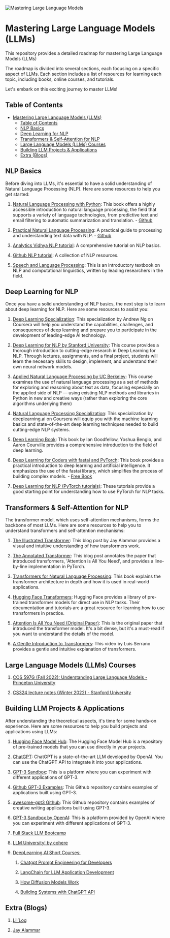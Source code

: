 ![Mastering Large Language Models](https://images.unsplash.com/photo-1591696331111-ef9586a5b17a?ixlib=rb-4.0.3&ixid=M3wxMjA3fDB8MHxwaG90by1wYWdlfHx8fGVufDB8fHx8fA%3D%3D&auto=format&fit=crop&w=1000&q=80)

# Mastering Large Language Models (LLMs)

This repository provides a detailed roadmap for mastering Large Language Models (LLMs)

The roadmap is divided into several sections, each focusing on a specific aspect of LLMs. Each section includes a list of resources for learning each topic, including books, online courses, and tutorials.

Let's embark on this exciting journey to master LLMs!

## Table of Contents

- [Mastering Large Language Models (LLMs)](#mastering-large-language-models-llms)
  - [Table of Contents](#table-of-contents)
  - [NLP Basics](#nlp-basics)
  - [Deep Learning for NLP](#deep-learning-for-nlp)
  - [Transformers \& Self-Attention for NLP](#transformers--self-attention-for-nlp)
  - [Large Language Models (LLMs) Courses](#large-language-models-llms-courses)
  - [Building LLM Projects \& Applications](#building-llm-projects--applications)
  - [Extra (Blogs)](#extra-blogs)

## NLP Basics

Before diving into LLMs, it's essential to have a solid understanding of Natural Language Processing (NLP). Here are some resources to help you get started:

1. [Natural Language Processing with Python](https://www.amazon.com/Natural-Language-Processing-Python-Analyzing/dp/0596516495): This book offers a highly accessible introduction to natural language processing, the field that supports a variety of language technologies, from predictive text and email filtering to automatic summarization and translation. - [Github](https://github.com/Sturzgefahr/Natural-Language-Processing-with-Python-Analyzing-Text-with-the-Natural-Language-Toolkit)

2. [Practical Natural Language Processing](https://www.amazon.com/Practical-Natural-Language-Processing-Pragmatic/dp/1492054054): A practical guide to processing and understanding text data with NLP. - [Github](https://github.com/practical-nlp/practical-nlp-code)

3. [Analytics Vidhya NLP tutorial](https://www.analyticsvidhya.com/blog/2017/01/ultimate-guide-to-understand-implement-natural-language-processing-codes-in-python/): A comprehensive tutorial on NLP basics.

4. [Github NLP tutorial](https://github.com/keon/awesome-nlp): A collection of NLP resources.

5. [Speech and Language Processing](https://web.stanford.edu/~jurafsky/slp3/): This is an introductory textbook on NLP and computational linguistics, written by leading researchers in the field.

## Deep Learning for NLP

Once you have a solid understanding of NLP basics, the next step is to learn about deep learning for NLP. Here are some resources to assist you:

1. [Deep Learning Specialization](https://www.coursera.org/specializations/deep-learning): This specialization by Andrew Ng on Coursera will help you understand the capabilities, challenges, and consequences of deep learning and prepare you to participate in the development of leading-edge AI technology.

2. [Deep Learning for NLP by Stanford University](http://web.stanford.edu/class/cs224n/): This course provides a thorough introduction to cutting-edge research in Deep Learning for NLP. Through lectures, assignments, and a final project, students will learn the necessary skills to design, implement, and understand their own neural network models.
   
3. [Applied Natural Language Processing by UC Berkeley](https://people.ischool.berkeley.edu/~dbamman/info256.html): This course examines the use of natural language processing as a set of methods for exploring and reasoning about text as data, focusing especially on the applied side of NLP — using existing NLP methods and libraries in Python in new and creative ways (rather than exploring the core algorithms underlying them)

4. [Natural Language Processing Specialization](https://www.coursera.org/specializations/natural-language-processing): This specialization by deeplearning.ai on Coursera will equip you with the machine learning basics and state-of-the-art deep learning techniques needed to build cutting-edge NLP systems.

5. [Deep Learning Book](http://www.deeplearningbook.org/): This book by Ian Goodfellow, Yoshua Bengio, and Aaron Courville provides a comprehensive introduction to the field of deep learning.

6. [Deep Learning for Coders with fastai and PyTorch](https://www.amazon.com/Deep-Learning-Coders-fastai-PyTorch/dp/1492045527): This book provides a practical introduction to deep learning and artificial intelligence. It emphasizes the use of the fastai library, which simplifies the process of building complex models. - [Free Book](https://fastai.github.io/fastbook2e/)

7. [Deep Learning for NLP (PyTorch tutorials)](https://pytorch.org/tutorials/beginner/deep_learning_nlp_tutorial.html): These tutorials provide a good starting point for understanding how to use PyTorch for NLP tasks.

## Transformers & Self-Attention for NLP

The transformer model, which uses self-attention mechanisms, forms the backbone of most LLMs. Here are some resources to help you to understand transformers and self-attention mechanisms:

1. [The Illustrated Transformer](http://jalammar.github.io/illustrated-transformer/): This blog post by Jay Alammar provides a visual and intuitive understanding of how transformers work.

2. [The Annotated Transformer](http://nlp.seas.harvard.edu/2018/04/03/attention.html): This blog post annotates the paper that introduced transformers, 'Attention is All You Need', and provides a line-by-line implementation in PyTorch.

3. [Transformers for Natural Language Processing](https://www.amazon.com/Transformers-Natural-Language-Processing-Understanding/dp/1800565790): This book explains the transformer architecture in depth and how it is used in real-world applications.

4. [Hugging Face Transformers](https://huggingface.co/learn/nlp-course/chapter1/1): Hugging Face provides a library of pre-trained transformer models for direct use in NLP tasks. Their documentation and tutorials are a great resource for learning how to use transformers in practice.

5. [Attention Is All You Need (Original Paper)](https://arxiv.org/abs/1706.03762): This is the original paper that introduced the transformer model. It's a bit dense, but it's a must-read if you want to understand the details of the model.

6. [A Gentle Introduction to Transformers](https://www.youtube.com/watch?v=4Bdc55j80l8): This video by Luis Serrano provides a gentle and intuitive explanation of transformers.

## Large Language Models (LLMs) Courses

1. [COS 597G (Fall 2022): Understanding Large Language Models - Princeton University](https://www.cs.princeton.edu/courses/archive/fall22/cos597G/)
   
2. [CS324 lecture notes (Winter 2022) - Stanford University](https://stanford-cs324.github.io/winter2022/lectures/)

## Building LLM Projects & Applications

After understanding the theoretical aspects, it's time for some hands-on experience. Here are some resources to help you build projects and applications using LLMs:

1. [Hugging Face Model Hub](https://huggingface.co/models): The Hugging Face Model Hub is a repository of pre-trained models that you can use directly in your projects.

2. [ChatGPT](https://openai.com/chatgpt): ChatGPT is a state-of-the-art LLM developed by OpenAI. You can use the ChatGPT API to integrate it into your applications.

3. [GPT-3 Sandbox](https://gpt3demo.com/): This is a platform where you can experiment with different applications of GPT-3.

4. [Github GPT-3 Examples](https://github.com/openai/gpt-3): This Github repository contains examples of applications built using GPT-3.

5. [awesome-gpt3 Github](https://github.com/elyase/awesome-gpt3): This Github repository contains examples of creative writing applications built using GPT-3.

6. [GPT-3 Sandbox by OpenAI](https://beta.openai.com/): This is a platform provided by OpenAI where you can experiment with different applications of GPT-3.
   
7. [Full Stack LLM Bootcamp](https://fullstackdeeplearning.com/llm-bootcamp/)
   
8. [LLM University! by cohere](https://docs.cohere.com/docs/llmu)

9.  [DeepLearning.AI Short Courses:](https://www.deeplearning.ai/short-courses/)
   
    1.  [Chatgpt Prompt Engineering for Developers](./0_Chatgpt_Prompt_Engineering_for_Developers)

    2.  [LangChain for LLM Application Development](./1_LangChain_for_LLM_Application_Development)

    3.  [How Diffusion Models Work](./2_How_Diffusion_Models_Work)

    4.  [Building Systems with ChatGPT API](./3_Building_Systems_with_ChatGPT_API)

## Extra (Blogs)
1. [Lil’Log](https://lilianweng.github.io/)
   
2. [Jay Alammar](https://jalammar.github.io/)
